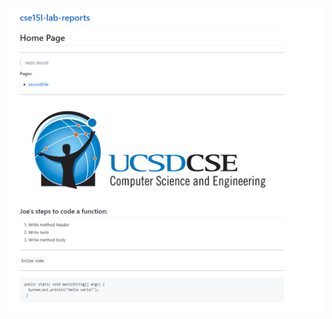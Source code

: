 ![Image](https://github.com/rajsunku/cse15l-lab-reports/blob/45349b9ebd3cba0524767ab66f50a75df9cc0060/Week2SS1.PNG)